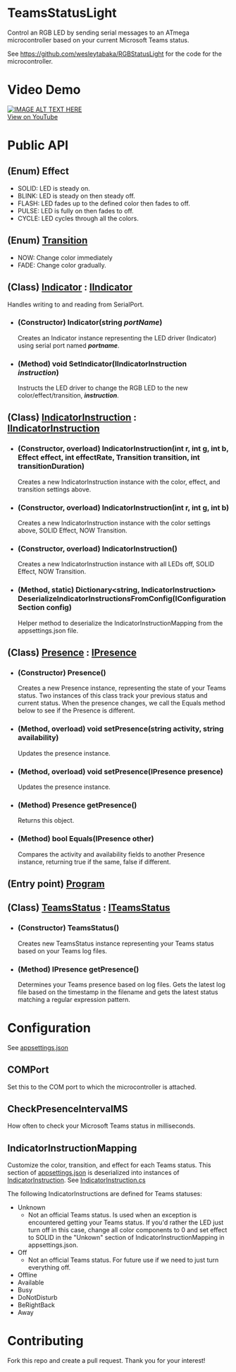 # TeamsStatusLight

Control an RGB LED by sending serial messages to an ATmega microcontroller based on your current Microsoft Teams status.

See https://github.com/wesleytabaka/RGBStatusLight for the code for the microcontroller.

# Video Demo

<a href="https://www.youtube.com/watch?feature=player_embedded&v=qYAO10NIxuU" target="_blank">
    <img src="https://img.youtube.com/vi/qYAO10NIxuU/0.jpg" alt="IMAGE ALT TEXT HERE"><br>View on YouTube
</a>

# Public API

## (Enum) Effect
- SOLID: LED is steady on.
- BLINK: LED is steady on then steady off.
- FLASH: LED fades up to the defined color then fades to off.
- PULSE: LED is fully on then fades to off.
- CYCLE: LED cycles through all the colors.

## (Enum) [Transition](./Transition.cs)
- NOW: Change color immediately
- FADE: Change color gradually.

## (Class) [Indicator](./Indicator.cs) : [IIndicator](./IIndicator.cs)
Handles writing to and reading from SerialPort.

- ### (Constructor) Indicator(string ***portName***)
	Creates an Indicator instance representing the LED driver (Indicator) using serial port named ***portname***.
- ### (Method) void SetIndicator(IIndicatorInstruction ***instruction***)
	Instructs the LED driver to change the RGB LED to the new color/effect/transition, ***instruction***.

## (Class) [IndicatorInstruction](./IndicatorInstruction.cs) : [IIndicatorInstruction](./IIndicatorInstruction.cs)
- ### (Constructor, overload) IndicatorInstruction(int r, int g, int b, Effect effect, int effectRate, Transition transition, int transitionDuration)
	Creates a new IndicatorInstruction instance with the color, effect, and transition settings above.
- ### (Constructor, overload) IndicatorInstruction(int r, int g, int b)
	Creates a new IndicatorInstruction instance with the color settings above, SOLID Effect, NOW Transition. 
- ### (Constructor, overload) IndicatorInstruction()
	Creates a new IndicatorInstruction instance with all LEDs off, SOLID Effect, NOW Transition.
- ### (Method, static) Dictionary<string, IndicatorInstruction> DeserializeIndicatorInstructionsFromConfig(IConfigurationSection config)
	Helper method to deserialize the IndicatorInstructionMapping from the appsettings.json file.

## (Class) [Presence](./Presence.cs) : [IPresence](./IPresence.cs)
- ### (Constructor) Presence()
	Creates a new Presence instance, representing the state of your Teams status.  Two instances of this class track your previous status and current status.  When the presence changes, we call the Equals method below to see if the Presence is different.
- ### (Method, overload) void setPresence(string activity, string availability)
	Updates the presence instance.
- ### (Method, overload) void setPresence(IPresence presence)
	Updates the presence instance.
- ### (Method) Presence getPresence()
	Returns this object.
- ### (Method) bool Equals(IPresence other)
	Compares the activity and availability fields to another Presence instance, returning true if the same, false if different.

## (Entry point) [Program](./Program.cs)

## (Class) [TeamsStatus](./TeamsStatus.cs) : [ITeamsStatus](./ITeamsStatus.cs)
- ### (Constructor) TeamsStatus()
	Creates new TeamsStatus instance representing your Teams status based on your Teams log files.
- ### (Method) IPresence getPresence()
	Determines your Teams presence based on log files.  Gets the latest log file based on the timestamp in the filename and gets the latest status matching a regular expression pattern.

# Configuration
See [appsettings.json](./appsettings.json)

## COMPort
Set this to the COM port to which the microcontroller is attached.

## CheckPresenceIntervalMS
How often to check your Microsoft Teams status in milliseconds.

## IndicatorInstructionMapping
Customize the color, transition, and effect for each Teams status.  This section of [appsettings.json](./appsettings.json) is deserialized into instances of [IndicatorInstruction](./IndicatorInstruction.cs). See [IndicatorInstruction.cs](./IndicatorInstruction.cs)

The following IndicatorInstructions are defined for Teams statuses:
- Unknown
	- Not an official Teams status.  Is used when an exception is encountered getting your Teams status.  If you'd rather the LED just turn off in this case, change all color components to 0 and set effect to SOLID in the "Unkown" section of IndicatorInstructionMapping in appsettings.json.
- Off
	- Not an official Teams status.  For future use if we need to just turn everything off.
- Offline
- Available
- Busy
- DoNotDisturb
- BeRightBack
- Away

# Contributing
Fork this repo and create a pull request.  Thank you for your interest!
